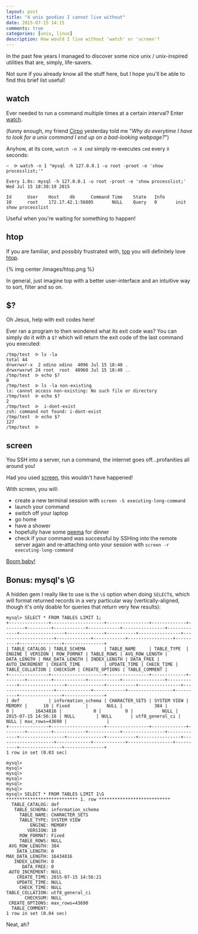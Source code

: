 ```yaml
---
layout: post
title: "4 unix goodies I cannot live without"
date: 2015-07-15 14:15
comments: true
categories: [unix, linux]
description: How would I live without 'watch' or 'screen'?
---
```


In the past few years I managed to discover
some nice unix / unix-inspired utilities that
are, simply, life-savers.

Not sure if you already know all the
stuff here, but I hope you'll be able to find
this brief list useful!

<!-- more -->

## watch

Ever needed to run a command multiple times at a certain interval?
Enter [watch](http://www.linfo.org/watch.html).

(funny enough, my friend [Cirpo](https://twitter.com/cirpo)
yesterday told me "*Why do everytime I have to look for a unix command I end up on a bad-looking webpage?*")

Anyhow, at its core, `watch -n X cmd` simply re-executes `cmd` every `X`
seconds:

```
~  ᐅ watch -n 1 "mysql -h 127.0.0.1 -u root -proot -e 'show processlist;'"

Every 1.0s: mysql -h 127.0.0.1 -u root -proot -e 'show processlist;'                                                                                                                 Wed Jul 15 18:30:19 2015

Id      User    Host    db      Command Time    State   Info
10      root    172.17.42.1:56805       NULL    Query   0       init    show processlist
```

Useful when you're waiting for something to happen!

## htop

If you are familiar, and possibly frustrated with, [top](http://www.unixtop.org/man.shtml) you will
definitely love [htop](https://github.com/hishamhm/htop).

{% img center /images/htop.png %}

In general, just imagine top with a better user-interface and
an intuitive way to sort, filter and so on.

## $?

Oh Jesus, help with exit codes here!

Ever ran a program to then wondered what its exit code was?
You can simply do it with a `$?` which will return the exit
code of the last command you executed:

```
/tmp/test  ᐅ ls -la
total 44
drwxrwxr-x  2 odino odino  4096 Jul 15 18:40 .
drwxrwxrwt 24 root  root  40960 Jul 15 18:40 ..
/tmp/test  ᐅ echo $?
0
/tmp/test  ᐅ ls -la non-existing
ls: cannot access non-existing: No such file or directory
/tmp/test  ᐅ echo $?
2
/tmp/test  ᐅ  i-dont-exist
zsh: command not found: i-dont-exist
/tmp/test  ᐅ echo $?
127
/tmp/test  ᐅ
```

## screen

You SSH into a server, run a command, the internet goes off...profanities all
around you!

Had you used [screen](http://aperiodic.net/screen/quick_reference), this
wouldn't have happened!

With screen, you will:

* create a new terminal session with `screen -S executing-long-command`
* launch your command
* switch off your laptop
* go home
* have a shower
* hopefully have some [qeema](https://en.wikipedia.org/wiki/Qeema) for dinner
* check if your command was successful by SSHing into the remote server again
and re-attaching onto your session with `screen -r executing-long-command`

[Boom baby!](http://www.urbandictionary.com/define.php?term=boom+baby&defid=2707082)

## Bonus: mysql's \G

A hidden gem I really like to use is the `\G` option when doing `SELECT`s,
which will format returned records in a very particular way (vertically-aligned, though it's
only doable for queries that return very few results):

```
mysql> SELECT * FROM TABLES LIMIT 1;
+---------------+--------------------+----------------+-------------+--------+---------+------------+------------+----------------+-------------+-----------------+--------------+-----------+----------------+---------------------+-------------+------------+-----------------+----------+----------------+---------------+
| TABLE_CATALOG | TABLE_SCHEMA       | TABLE_NAME     | TABLE_TYPE  | ENGINE | VERSION | ROW_FORMAT | TABLE_ROWS | AVG_ROW_LENGTH | DATA_LENGTH | MAX_DATA_LENGTH | INDEX_LENGTH | DATA_FREE | AUTO_INCREMENT | CREATE_TIME         | UPDATE_TIME | CHECK_TIME | TABLE_COLLATION | CHECKSUM | CREATE_OPTIONS | TABLE_COMMENT |
+---------------+--------------------+----------------+-------------+--------+---------+------------+------------+----------------+-------------+-----------------+--------------+-----------+----------------+---------------------+-------------+------------+-----------------+----------+----------------+---------------+
| def           | information_schema | CHARACTER_SETS | SYSTEM VIEW | MEMORY |      10 | Fixed      |       NULL |            384 |           0 |        16434816 |            0 |         0 |           NULL | 2015-07-15 14:56:18 | NULL        | NULL       | utf8_general_ci |     NULL | max_rows=43690 |               |
+---------------+--------------------+----------------+-------------+--------+---------+------------+------------+----------------+-------------+-----------------+--------------+-----------+----------------+---------------------+-------------+------------+-----------------+----------+----------------+---------------+
1 row in set (0.03 sec)

mysql>
mysql>
mysql>
mysql>
mysql>
mysql>
mysql> SELECT * FROM TABLES LIMIT 1\G
*************************** 1. row ***************************
  TABLE_CATALOG: def
   TABLE_SCHEMA: information_schema
     TABLE_NAME: CHARACTER_SETS
     TABLE_TYPE: SYSTEM VIEW
         ENGINE: MEMORY
        VERSION: 10
     ROW_FORMAT: Fixed
     TABLE_ROWS: NULL
 AVG_ROW_LENGTH: 384
    DATA_LENGTH: 0
MAX_DATA_LENGTH: 16434816
   INDEX_LENGTH: 0
      DATA_FREE: 0
 AUTO_INCREMENT: NULL
    CREATE_TIME: 2015-07-15 14:56:21
    UPDATE_TIME: NULL
     CHECK_TIME: NULL
TABLE_COLLATION: utf8_general_ci
       CHECKSUM: NULL
 CREATE_OPTIONS: max_rows=43690
  TABLE_COMMENT:
1 row in set (0.04 sec)
```

Neat, ah?